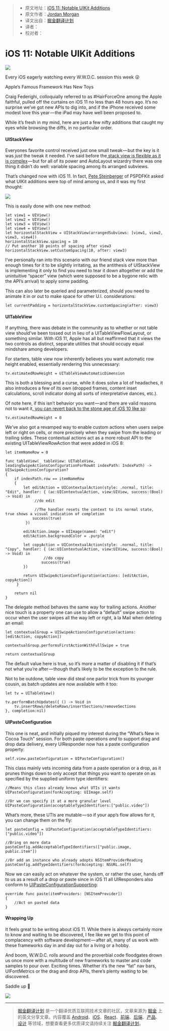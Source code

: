> * 原文地址：[iOS 11: Notable UIKit Additions](https://medium.com/the-traveled-ios-developers-guide/ios-11-notable-uikit-additions-92e5eb421c3b)
> * 原文作者：[Jordan Morgan](https://medium.com/@JordanMorgan10)
> * 译文出自：[掘金翻译计划](https://github.com/xitu/gold-miner)
> * 译者：
> * 校对者：

# iOS 11: Notable UIKit Additions

![](https://cdn-images-1.medium.com/max/2000/1*6a9YvTlOml4ANFlCA06RnQ.jpeg)

Every iOS eagerly watching every W.W.D.C. session this week 😜

Apple’s Famous Framework Has New Toys

Craig Federighi, colloquially referred to as #HairForceOne among the Apple faithful, pulled off the curtains on iOS 11 no less than 48 hours ago. It’s no surprise we’ve got new APIs to dig into, and if the iPhone received some modest love this year — the iPad may have well been proposed to.

While it’s fresh in my mind, here are just a few nifty additions that caught my eyes while browsing the diffs, in no particular order.

#### UIStackView

Everyones favorite control received just one small tweak — but the key is it was *just* the tweak it needed. I’ve said before the[ stack view is flexible as it is complex](https://medium.com/the-traveled-ios-developers-guide/uistackview-a-field-guide-c1b64f098f6d) — but for all of its power and AutoLayout wizardry there was one thing it didn’t do well: variable spacing among its arranged subviews.

That’s changed now with iOS 11. In fact, [Pete Steinberger](https://twitter.com/steipete) of PSPDFKit asked what UIKit additions were top of mind among us, and it was my first thought:

![](https://ws2.sinaimg.cn/large/006tNbRwgy1fgdl477eldj30jp06tq3f.jpg)

This is easily done with one new method:

```
let view1 = UIView()
let view2 = UIView()
let view3 = UIView()
let view4 = UIView()
let horizontalStackView = UIStackView(arrangedSubviews: [view1, view2, view3, view4])
horizontalStackView.spacing = 10
// Put another 10 points of spacing after view3
horizontalStackView.setCustomSpacing(10, after: view3)
```

I’ve personally ran into this scenario with our friend stack view more than enough times for it to be slightly irritating, as the antithesis of UIStackView is implementing it only to find you need to tear it down altogether or add the unintuitive “spacer” view (which were supposed to be a bygone relic with the API’s arrival) to apply some padding.

This can also later be queried and parameterized, should you need to animate it in or out to make space for other U.I. considerations:

    let currentPadding = horizontalStackView.customSpacing(after: view3)

#### UITableView

If anything, there was debate in the community as to whether or not table view should’ve been tossed out in lieu of a UITableViewFlowLayout, or something similar. With iOS 11, Apple has all but reaffirmed that it views the two controls as distinct, separate utilities that should occupy equal mindshare among developers.

For starters, table view now inherently believes you want automatic row height enabled, essentially rendering this unnecessary:

    tv.estimatedRowHeight = UITableViewAutomaticDimension

This is both a blessing and a curse, while it does solve a lot of headaches, it also introduces a few of its own (dropped frames, content inset calculations, scroll indicator doing all sorts of interpretative dances, etc.).

Of note here, if this isn’t behavior you want — and there are valid reasons not to want it,[ you can revert back to the stone age of iOS 10 like so](https://twitter.com/smileyborg/status/871859045925232641):

    tv.estimatedRowHeight = 0

We’ve also got a revamped way to enable custom actions when users swipe left or right on cells, or more precisely when they swipe from the leading or trailing sides. These contextual actions act as a more robust API to the existing UITableViewRowAction that were added in iOS 8:

    let itemNameRow = 0

    func tableView(_ tableView: UITableView, leadingSwipeActionsConfigurationForRowAt indexPath: IndexPath) -> UISwipeActionsConfiguration?
    {
        if indexPath.row == itemNameRow
        {
            let editAction = UIContextualAction(style: .normal, title:  "Edit", handler: { (ac:UIContextualAction, view:UIView, success:(Bool) -> Void) in
                 //do edit

                 //The handler resets the context to its normal state, true shows a visual indication of completion
                success(true)
             })

            editAction.image = UIImage(named: "edit")
            editAction.backgroundColor = .purple

            let copyAction = UIContextualAction(style: .normal, title: "Copy", handler: { (ac:UIContextualAction, view:UIView, success:(Bool) -> Void) in
                     //do copy
                    success(true)
            })

            return UISwipeActionsConfiguration(actions: [editAction, copyAction])
         }

        return nil
    }

The delegate method behaves the same way for trailing actions. Another nice touch is a property one can use to allow a “default” swipe action to occur when the user swipes all the way left or right, à la Mail when deleting an email:

    let contextualGroup = UISwipeActionsConfiguration(actions: [editAction, copyAction])

    contextualGroup.performsFirstActionWithFullSwipe = true

    return contextualGroup

The default value here is true, so it’s more a matter of disabling it if that’s not what you’re after — though that’s likely to be the exception to the rule.

Not to be outdone, table view did steal one parlor trick from its younger cousin, as batch updates are now available with it too:

    let tv = UITableView()

    tv.performBatchUpdates({ () -> Void in
        tv.insertRows/deleteRows/insertSections/removeSections
    }, completion:nil)

#### UIPasteConfiguration

This one is neat, and initially piqued my interest during the “What’s New in Cocoa Touch” session. For both paste operations *and* to support drag and drop data delivery, every UIResponder now has a paste configuration property:

    self.view.pasteConfiguration = UIPasteConfiguration()

This class mainly vets incoming data from a paste operation or a drop, as it prunes things down to only accept that things you want to operate on as specified by the supplied uniform type identifiers:

    //Means this class already knows what UTIs it wants
    UIPasteConfiguration(forAccepting: UIImage.self)

    //Or we can specify it at a more granular level
    UIPasteConfiguration(acceptableTypeIdentifiers:["public.video"])

What’s more, these UTIs are mutable — so if your app’s flow allows for it, you can change them on the fly:

    let pasteConfig = UIPasteConfiguration(acceptableTypeIdentifiers: ["public.video"])

    //Bring on more data
    pasteConfig.addAcceptableTypeIdentifiers(["public.image, public.item"])

    //Or add an instance who already adopts NSItemProviderReading
    pasteConfig.addTypeIdentifiers(forAccepting: NSURL.self)

Now we can easily act on whatever the system, or rather the user, hands off to us as a result of a drop or paste since in iOS 11 all UIResponders also conform to [UIPasteConfigurationSupporting](https://developer.apple.com/documentation/uikit/uipasteconfigurationsupporting?changes=latest_minor&amp;language=objc):

    override func paste(itemProviders: [NSItemProvider])
    {
        //Act on pasted data
    }

#### Wrapping Up

It feels great to be writing about iOS 11. While there is always certainly more to know and waiting to be discovered, I fee like we get to this point of complacency with software development — after all, many of us work with these frameworks day in and day out for a living or a hobby.

And boom, W.W.D.C. rolls around and the proverbial code floodgates drown us once more with a multitude of new frameworks to master and code samples to pour over. Exciting times. Whether it’s the new “fat” nav bars, UIFontMetrics or the drag and drop APIs, there’s plenty waiting to be discovered.

Saddle up 📱


[![](https://ws4.sinaimg.cn/large/006tNbRwgy1fgdl589rw6j30k105et9j.jpg)](https://twitter.com/jordanmorgan10)

---

> [掘金翻译计划](https://github.com/xitu/gold-miner) 是一个翻译优质互联网技术文章的社区，文章来源为 [掘金](https://juejin.im) 上的英文分享文章。内容覆盖 [Android](https://github.com/xitu/gold-miner#android)、[iOS](https://github.com/xitu/gold-miner#ios)、[React](https://github.com/xitu/gold-miner#react)、[前端](https://github.com/xitu/gold-miner#前端)、[后端](https://github.com/xitu/gold-miner#后端)、[产品](https://github.com/xitu/gold-miner#产品)、[设计](https://github.com/xitu/gold-miner#设计) 等领域，想要查看更多优质译文请持续关注 [掘金翻译计划](https://github.com/xitu/gold-miner)。
